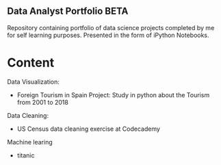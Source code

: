 ## Data Analyst Portfolio ****BETA****

Repository containing portfolio of data science projects completed by me for self learning purposes. Presented in the form of iPython Notebooks.


# Content


Data Visualization:
- Foreign Tourism in Spain Project: Study in python about the Tourism from 2001 to 2018

Data Cleaning:
- US Census data cleaning exercise at Codecademy

Machine learing
- titanic